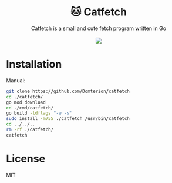 <div align="center">
    <h1>🐱 Catfetch</h1>
    Catfetch is a small and cute fetch program written in Go
    <br>
    <br>
    <img src="https://i.imgur.com/dkFFRLM.png"></img>
</div>

# Installation

Manual:
```sh
git clone https://github.com/Domterion/catfetch
cd ./catfetch/
go mod download
cd ./cmd/catfetch/
go build -ldflags "-w -s"
sudo install -m755 ./catfetch /usr/bin/catfetch
cd ../../..
rm -rf ./catfetch/
catfetch
```

# License
MIT
